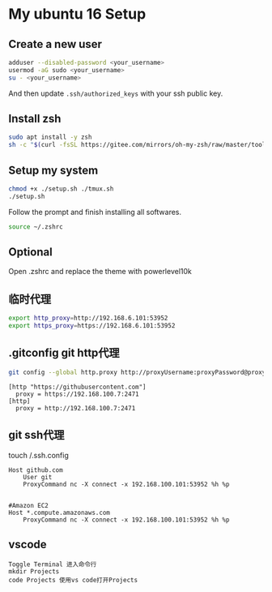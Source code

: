 # My ubuntu 16 Setup

## Create a new user
```bash
adduser --disabled-password <your_username>
usermod -aG sudo <your_username>
su - <your_username>
```
And then update `.ssh/authorized_keys` with your ssh public key.

## Install zsh
```bash
sudo apt install -y zsh
sh -c "$(curl -fsSL https://gitee.com/mirrors/oh-my-zsh/raw/master/tools/install.sh)"
```

## Setup my system
```bash
chmod +x ./setup.sh ./tmux.sh
./setup.sh
```
Follow the prompt and finish installing all softwares.
```bash
source ~/.zshrc
```

## Optional
Open .zshrc and replace the theme with powerlevel10k

## 临时代理
```bash
export http_proxy=http://192.168.6.101:53952
export https_proxy=https://192.168.6.101:53952
```

## .gitconfig  git http代理
```bash
git config --global http.proxy http://proxyUsername:proxyPassword@proxy.server.com:port
```

```
[http "https://githubusercontent.com"]    
  proxy = https://192.168.100.7:2471    
[http]
  proxy = http://192.168.100.7:2471
```

## git ssh代理
touch /.ssh.config

```
Host github.com
    User git
    ProxyCommand nc -X connect -x 192.168.100.101:53952 %h %p
	
	
#Amazon EC2
Host *.compute.amazonaws.com
    ProxyCommand nc -X connect -x 192.168.100.101:53952 %h %p
```

## vscode
```
Toggle Terminal 进入命令行
mkdir Projects
code Projects 使用vs code打开Projects
```


